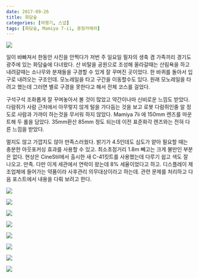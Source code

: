 ```yaml
---
date: 2017-09-26
title: 화담숲
categories: [여행기, 스냅]
tags: [화담숲, Mamiya 7-ii, 중형카메라]
---
```


![](./Untitled18.jpg)

일이 바빠져서 한동안 사진을 안찍다가 저번 주 일요일 필자의 생축 겸 가족끼리 경기도 광주에 있는 화담숲에 다녀왔다. 산 비탈을 공원으로 조성해 올라갈때는 산림욕을 하고 내려갈때는 소나무와 분재들을 구경할 수 있게 잘 꾸며진 곳이었다. 한 바퀴를 돌아서 입구로 내려오는 구조인데. 모노레일을 타고 구간을 이동할수도 있다. 원래 모노레일을 타려고 했는데 그러면 별로 구경을 못한다고 해서 전체 코스를 걸었다.

구석구석 조화롭게 잘 꾸며놓아서 볼 것이 많았고 약간이나마 신비로운 느낌도 받았다. 다람쥐가 사람 근처에서 아무렇지 않게 털을 가다듬는 것을 보고 로봇 다람쥐인줄 알 정도로 사람과 가까이 하는것을 무서워 하지 않았다. Mamiya 7ii 에 150mm 렌즈를 마운트해 두 롤을 담았다. 35mm환산 85mm 정도 되는데 이전 표준화각 렌즈와는 전혀 다른 느낌을 받았다.

멀지도 않고 가깝지도 않아 만족스러웠다. 밝기가 4.5인데도 심도가 얕아 필요할 때는 충분한 아웃포커싱 효과를 사용할 수 있고. 최소초점거리 1.8m 빼고는 크게 불만인 부분은 없다. 현상은 CineStil에서 출시한 새 C-41킷트를 사용했는데 다루기 쉽고 색도 잘 나오고. 만족. 다만 이게 세관에서 연락이 왔는데 8% 세율이었다고 하고. 디스플레이 제조업체에 들어가는 약품이라 사후관리 의무대상이라고 하는데. 관련 문제를 처리하고 다음 포스트에서 내용을 다뤄 보려고 한다.

![](./Untitled5.jpg)

![](./Untitled6.jpg)

![](./Untitled10.jpg)

![](./Untitled14.jpg)

![](./Untitled9.jpg)

![](./Untitled11.jpg)

![](./Untitled13.jpg)

![](./Untitled12.jpg)
